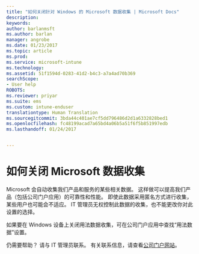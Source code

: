 ```yaml
---
title: "如何关闭针对 Windows 的 Microsoft 数据收集 | Microsoft Docs"
description: 
keywords: 
author: barlanmsft
ms.author: barlan
manager: angrobe
ms.date: 01/23/2017
ms.topic: article
ms.prod: 
ms.service: microsoft-intune
ms.technology: 
ms.assetid: 51f1594d-0283-41d2-b4c3-a7a4ad70b369
searchScope:
- User help
ROBOTS: 
ms.reviewer: priyar
ms.suite: ems
ms.custom: intune-enduser
translationtype: Human Translation
ms.sourcegitcommit: 3bda44c401ae7cf5dd796486d2d1a6332828bed1
ms.openlocfilehash: fc48199acad7a65bd4a06b5a51f6f5b851997edb
ms.lasthandoff: 01/24/2017


---
```



# <a name="how-to-turn-off-microsoft-data-collection"></a>如何关闭 Microsoft 数据收集

Microsoft 会自动收集我们产品和服务的某些相关数据。 这样做可以提高我们产品（包括公司门户应用）的可靠性和性能。 即使此数据采用匿名方式进行收集，某些用户也可能会不适应。 IT 管理员无权控制此数据的收集，也不能更改你对此设置的选择。

如果要在 Windows 设备上关闭用法数据收集，可在公司门户应用中查找“用法数据”设置。

仍需要帮助？ 请与 IT 管理员联系。 有关联系信息，请查看[公司门户网站](http://portal.manage.microsoft.com)。

